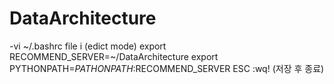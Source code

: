 # DataArchitecture

-vi ~/.bashrc file
i (edict mode)
export RECOMMEND_SERVER=~/DataArchitecture
export PYTHONPATH=$PATHONPATH:$RECOMMEND_SERVER
ESC
:wq! (저장 후 종료)

